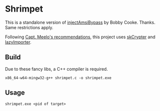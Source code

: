 # Shrimpet

This is a standalone version of [injectAmsiBypass](https://github.com/boku7/injectAmsiBypass) by Bobby Cooke. Thanks. Same restrictions apply. 

Following [Capt. Meelo's recommendations](https://captmeelo.com/redteam/maldev/2022/02/16/libraries-for-maldev.html), this project uses [skCrypter](https://github.com/skadro-official/skCrypter) and [lazyImporter](https://github.com/JustasMasiulis/lazy_importer). 

## Build 

Due to these fancy libs, a C++ compiler is required.

~~~
x86_64-w64-mingw32-g++ shrimpet.c -o shrimpet.exe
~~~

## Usage

~~~
shrimpet.exe <pid of target>
~~~